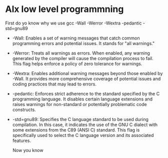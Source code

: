 # Alx low level programmning

First do yo know why we use gcc -Wall -Werror -Wextra -pedantic -std=gnu89
* -Wall: Enables a set of warning messages that catch common programming errors and potential issues. It stands for "all warnings."

* -Werror: Treats all warnings as errors. When enabled, any warning generated by the compiler will cause the compilation process to fail. This flag helps enforce a policy of zero tolerance for warnings.

* -Wextra: Enables additional warning messages beyond those enabled by -Wall. It provides more comprehensive coverage of potential issues and coding practices that may lead to errors.

* -pedantic: Enforces strict adherence to the standard specified by the C programming language. It disables certain language extensions and raises warnings for non-standard or potentially problematic code constructs.

* -std=gnu89: Specifies the C language standard to be used during compilation. In this case, it indicates the use of the GNU C dialect with some extensions from the C89 (ANSI C) standard. This flag is specifically used to select the C language version and its associated features.

  Now you know

